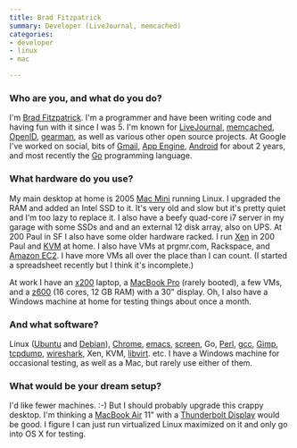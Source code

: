 ```yaml
---
title: Brad Fitzpatrick
summary: Developer (LiveJournal, memcached)
categories:
- developer
- linux
- mac

---
```


### Who are you, and what do you do?

I'm [Brad Fitzpatrick](http://bradfitz.com/ "Brad's website"). I'm a programmer and have been writing code and having fun with it since I was 5. I'm known for [LiveJournal][], [memcached][], [OpenID][], [gearman][], as well as various other open source projects. At Google I've worked on social, bits of [Gmail][], [App Engine][app-engine], [Android][] for about 2 years, and most recently the [Go][] programming language.

### What hardware do you use?

My main desktop at home is 2005 [Mac Mini][mac-mini] running Linux. I upgraded the RAM and added an Intel SSD to it. It's very old and slow but it's pretty quiet and I'm too lazy to replace it. I also have a beefy quad-core i7 server in my garage with some SSDs and and an external 12 disk array, also on UPS. At 200 Paul in SF I also have some older hardware racked. I run [Xen][] in 200 Paul and [KVM][] at home. I also have VMs at prgmr.com, Rackspace, and [Amazon EC2][ec2]. I have more VMs all over the place than I can count. (I started a spreadsheet recently but I think it's incomplete.)

At work I have an [x200][thinkpad-x200] laptop, a [MacBook Pro][macbook-pro] (rarely booted), a few VMs, and a [z600][] (16 cores, 12 GB RAM) with a 30" display. Oh, I also have a Windows machine at home for testing things about once a month.

### And what software?

Linux ([Ubuntu][] and [Debian][]), [Chrome][], [emacs][], [screen][], Go, [Perl][], [gcc][], [Gimp][], [tcpdump][], [wireshark][], Xen, KVM, [libvirt][]. etc. I have a Windows machine for occasional testing, as well as a Mac, but rarely use either of them.

### What would be your dream setup?

I'd like fewer machines. :-) But I should probably upgrade this crappy desktop. I'm thinking a [MacBook Air][macbook-air] 11" with a [Thunderbolt Display][thunderbolt-display] would be good. I figure I can just run virtualized Linux maximized on it and only go into OS X for testing.

[mac-mini]: https://www.apple.com/mac-mini/ "A small desktop computer."
[macbook-air]: https://www.apple.com/macbook-air/ "A very thin laptop."
[macbook-pro]: https://www.apple.com/macbook-pro/ "A laptop."
[thinkpad-x200]: http://shop.lenovo.com/us/notebooks/thinkpad/x-series/x200 "A 12.1 inch PC laptop."
[thunderbolt-display]: https://www.apple.com/displays/ "A Thunderbolt-powered monitor."
[z600]: https://www.amazon.com/HP-Z600-Workstation-Quad-2-13GHz/dp/B003H0KZ6E "A powerful PC workstation."
[android]: https://developers.google.com/android/?csw=1 "A mobile phone platform."
[app-engine]: https://cloud.google.com/appengine/?csw=1 "Hosting for web applications."
[chrome]: https://www.google.com/intl/en/chrome/browser/ "A WebKit-based browser, where each tab runs in its own thread."
[debian]: https://www.debian.org/ "A Linux distribution."
[ec2]: https://aws.amazon.com/ec2/ "A web service for virtualised processing."
[emacs]: http://www.gnu.org/software/emacs/ "A free open-source text editor."
[gcc]: http://gcc.gnu.org/ "Code compiler frontends."
[gearman]: http://gearman.org/ "Powerful software for sending tasks across to multiple computers at once."
[gimp]: https://www.gimp.org/ "An open-source image editor."
[gmail]: https://mail.google.com/mail/ "Web-based email."
[go]: https://golang.org/ "A compiled programming language."
[kvm]: http://www.linux-kvm.org/page/Main_Page "Virtualisation software for Linux operating systems."
[libvirt]: https://libvirt.org/ "A library for interacting with various OS' virtualisation capabilities."
[livejournal]: https://www.livejournal.com/ "A journal and community site."
[memcached]: http://memcached.org/ "A memory object caching system."
[openid]: https://openid.net/ "A system for logging into one site using existing credentials elsewhere."
[perl]: https://www.perl.org/ "An interpreted scripting language."
[screen]: http://www.gnu.org/software/screen/ "Think of it as tabs for your *nix terminal."
[tcpdump]: http://www.tcpdump.org/ "A command-line tool for analysing packets."
[ubuntu]: https://www.ubuntu.com/ "A Unix distribution."
[wireshark]: https://www.wireshark.org/ "A network protocol analyser."
[xen]: https://www.xenproject.org/ "Virtualisation software."
